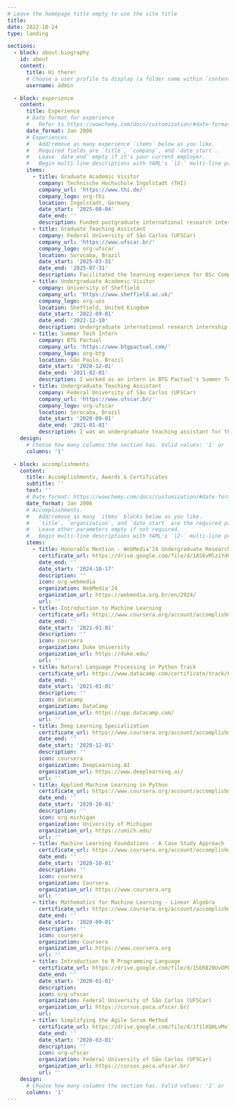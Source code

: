 ```yaml
---
# Leave the homepage title empty to use the site title
title:
date: 2022-10-24
type: landing

sections:       
  - block: about.biography
    id: about
    content:
      title: Hi there!
      # Choose a user profile to display (a folder name within `content/authors/`)
      username: admin

  - block: experience
    content:
      title: Experience
      # Date format for experience
      #   Refer to https://wowchemy.com/docs/customization/#date-format
      date_format: Jan 2006
      # Experiences.
      #   Add/remove as many experience `items` below as you like.
      #   Required fields are `title`, `company`, and `date_start`.
      #   Leave `date_end` empty if it's your current employer.
      #   Begin multi-line descriptions with YAML's `|2-` multi-line prefix.
      items:
        - title: Graduate Academic Visitor
          company: Technische Hochschule Ingolstadt (THI)
          company_url: 'https://www.thi.de/'
          company_logo: org-thi
          location: Ingolstadt, Germany
          date_start: '2025-08-04'
          date_end: ''
          description: Funded postgraduate international research internship at the [Center of Automotive Research on Integrated Safety Systems and Measurement Area (CARISSMA)](https://www.thi.de/en/research/carissma/) research institute from the Technische Hochschule Ingolstadt (THI) as part of my Master's (MSc) program.
        - title: Graduate Teaching Assistant
          company: Federal University of São Carlos (UFSCar)
          company_url: 'https://www.ufscar.br/'
          company_logo: org-ufscar
          location: Sorocaba, Brazil
          date_start: '2025-03-31'
          date_end: '2025-07-31'
          description: Facilitated the learning experience for BSc Computer Science students in a Natural Language Processing (NLP) course. Responsibilities included developing and proposing assignments, delivering detailed, constructive feedback on submitted work, and conducting lectures on key course topics.
        - title: Undergraduate Academic Visitor
          company: University of Sheffield
          company_url: 'https://www.sheffield.ac.uk/'
          company_logo: org-uos
          location: Sheffield, United Kingdom
          date_start: '2022-09-01'
          date_end: '2022-12-10'
          description: Undergraduate international research internship at [School of Computer Science](https://www.sheffield.ac.uk/cs) from the University of Sheffield, funded by the brazilian agency [Fundação de Amparo à Pesquisa do Estado de São Paulo (FAPESP)](https://fapesp.br/).
        - title: Summer Tech Intern
          company: BTG Pactual
          company_url: 'https://www.btgpactual.com/'
          company_logo: org-btg
          location: São Paulo, Brazil
          date_start: '2020-12-01'
          date_end: '2021-02-01'
          description: I worked as an intern in BTG Pactual's Summer Tech vacation internship program. I was part of the automation team, developing Robotic Process Automation (RPA) programs using the UiPath tool.
        - title: Undergraduate Teaching Assistant
          company: Federal University of São Carlos (UFSCar)
          company_url: 'https://www.ufscar.br/'
          company_logo: org-ufscar
          location: Sorocaba, Brazil
          date_start: '2020-09-01'
          date_end: '2021-01-01'
          description: I was an undergraduate teaching assistant for the [Programa de Acompanhamento Acadêmico aos Estudantes de Graduação (PAAEG)](https://www.prograd.ufscar.br/pt-br/estudantes/bolsas/bolsa-programa-de-acompanhamento-academico-aos-alunos-de-graduacao-paaeg/tutoria-paaeg) at UFSCar, helping students from various courses at the university in their studies and deepening in the disciplines of Analytic Geometry and Linear Algebra.
    design:
      # Choose how many columns the section has. Valid values: '1' or '2'.
      columns: '1'

  - block: accomplishments
    content:
      title: Accomplishments, Awards & Certificates
      subtitle: ''
      text: ''
      # Date format: https://wowchemy.com/docs/customization/#date-format
      date_format: Jan 2006
      # Accomplishments.
      #   Add/remove as many `items` blocks below as you like.
      #   `title`, `organization`, and `date_start` are the required parameters.
      #   Leave other parameters empty if not required.
      #   Begin multi-line descriptions with YAML's `|2-` multi-line prefix.
      items:
        - title: Honorable Mention - WebMedia'24 Undergraduate Research Track
          certificate_url: https://drive.google.com/file/d/1AS6vMlziYdOcP0tQEKwYPyyq0t7MbSjS/view?usp=drive_link
          date_end: ''
          date_start: '2024-10-17'
          description: ''
          icon: org-webmedia
          organization: WebMedia'24
          organization_url: https://webmedia.org.br/en/2024/
          url: ''
        - title: Introduction to Machine Learning
          certificate_url: https://www.coursera.org/account/accomplishments/certificate/RDSL56LM6W55
          date_end: ''
          date_start: '2021-01-01'
          description: ''
          icon: coursera
          organization: Duke University
          organization_url: https://duke.edu/
          url: ''
        - title: Natural Language Processing in Python Track
          certificate_url: https://www.datacamp.com/certificate/track/6948f59295ee24094b25f1f4bc438679f2309882
          date_end: ''
          date_start: '2021-01-01'
          description: ''
          icon: datacamp
          organization: DataCamp
          organization_url: https://app.datacamp.com/
          url: ''
        - title: Deep Learning Specialization
          certificate_url: https://www.coursera.org/account/accomplishments/certificate/HZADZURB82VM
          date_end: ''
          date_start: '2020-12-01'
          description: ''
          icon: coursera
          organization: DeepLearning.AI
          organization_url: https://www.deeplearning.ai/
          url: ''
        - title: Applied Machine Learning in Python
          certificate_url: https://www.coursera.org/account/accomplishments/certificate/8BT39H77KXSE
          date_end: ''
          date_start: '2020-10-01'
          description: ''
          icon: org-michigan
          organization: University of Michigan
          organization_url: https://umich.edu/
          url: ''
        - title: Machine Learning Foundations - A Case Study Approach
          certificate_url: https://www.coursera.org/account/accomplishments/certificate/98W7YZ4Q5GFE
          date_end: ''
          date_start: '2020-10-01'
          description: ''
          icon: coursera
          organization: Coursera
          organization_url: https://www.coursera.org
          url: ''
        - title: Mathematics for Machine Learning - Linear Algebra
          certificate_url: https://www.coursera.org/account/accomplishments/certificate/79L2JSH7AA43
          date_end: ''
          date_start: '2020-09-01'
          description: ''
          icon: coursera
          organization: Coursera
          organization_url: https://www.coursera.org
          url: ''
        - title: Introduction to R Programming Language
          certificate_url: https://drive.google.com/file/d/1SER820UvOPbPGIUxtRsS9jEBeqClfi4d/view?usp=sharing
          date_end: ''
          date_start: '2020-01-01'
          description: 
          icon: org-ufscar
          organization: Federal University of São Carlos (UFSCar)
          organization_url: https://cursos.poca.ufscar.br/
          url: 
        - title: Simplifying the Agile Scrum Method
          certificate_url: https://drive.google.com/file/d/1f1lXQHLvMo7X0jHkYTnNMomdJhBsx3gZ/view?usp=sharing
          date_end: ''
          date_start: '2020-03-01'
          description: ''
          icon: org-ufscar
          organization: Federal University of São Carlos (UFSCar)
          organization_url: https://cursos.poca.ufscar.br/
          url: ''
    design:
      # Choose how many columns the section has. Valid values: '1' or '2'.
      columns: '1'
---
```

